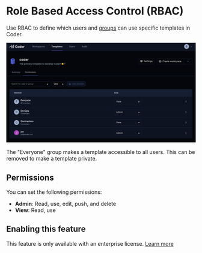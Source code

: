 # Role Based Access Control (RBAC)

Use RBAC to define which users and [groups](./groups.md) can use specific templates in Coder.

![rbac](../images/template-rbac.png)

The "Everyone" group makes a template accessible to all users. This can be removed to make a template private.

## Permissions

You can set the following permissions:

- **Admin**: Read, use, edit, push, and delete
- **View**: Read, use

## Enabling this feature

This feature is only available with an enterprise license. [Learn more](./enterprise.md)
